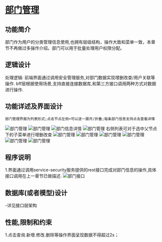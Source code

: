 # [部门管理]()

## **功能简介**

  部门作为用户的分类管理信息使用,也拥有层级结构，操作大致和菜单一致，本章节不再做过多操作介绍。部门可以用于批量处理用户权限分配。

## **逻辑设计**

  处理逻辑:
    前端界面通过调用安全管理服务,对部门数据实现增删改查/用户关联等操作.
    bff层根据使用场景,支持直接连接数据库,和第三方接口调用两种方式对数据进行操作.

## **功能详述及界面设计**

    部门管理界面为列表形式;点击节点左侧+可以逐一展开/折叠;每条部门信息支持点击查看详情
  ![部门管理](../images/modules/部门管理-列表.png)
  ![部门管理](../images/modules/部门管理-列表-展开.png)
  ![部门信息详情](../images/modules/部门管理-查看.png)
  ![部门管理](../images/modules/部门管理-列表接口.png)
    右侧列表可对于选中父节点下的子菜单进行增删改查
  ![部门管理](../images/modules/部门管理-新增.png)
  ![部门管理](../images/modules/部门管理-新增-接口.png)
  ![部门管理](../images/modules/部门管理-修改.png)
  ![部门管理](../images/modules/部门管理-修改-接口.png)
  ![部门管理](../images/modules/部门管理-删除.png)
  ![部门管理](../images/modules/部门管理-删除-接口.png)

## **程序说明**

  1.界面通过调用service-security服务提供的rest接口完成对部门信息的操作,具体接口调用在上一章节已做描述.
  ![部门接口](../images/modules/部门管理-接口列表.png)

## **数据库(或者模型)设计**

  -详见接口层架构

## **性能,限制和约束**

  1.点击查询.新增.修改.删除等操作界面呈现数据不得超过2s；
